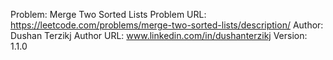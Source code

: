 Problem: Merge Two Sorted Lists
Problem URL: https://leetcode.com/problems/merge-two-sorted-lists/description/
Author: Dushan Terzikj
Author URL: www.linkedin.com/in/dushanterzikj
Version: 1.1.0